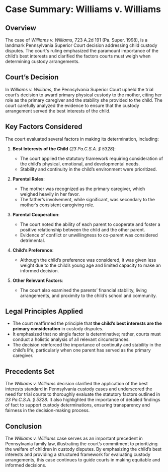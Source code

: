 # Case Summary: Williams v. Williams

## Overview
The case of *Williams v. Williams*, 723 A.2d 191 (Pa. Super. 1998), is a landmark Pennsylvania Superior Court decision addressing child custody disputes. The court's ruling emphasized the paramount importance of the child’s best interests and clarified the factors courts must weigh when determining custody arrangements.

## Court’s Decision
In *Williams v. Williams*, the Pennsylvania Superior Court upheld the trial court’s decision to award primary physical custody to the mother, citing her role as the primary caregiver and the stability she provided to the child. The court carefully analyzed the evidence to ensure that the custody arrangement served the best interests of the child.

## Key Factors Considered
The court evaluated several factors in making its determination, including:

1. **Best Interests of the Child** (*23 Pa.C.S.A. § 5328*):
   - The court applied the statutory framework requiring consideration of the child’s physical, emotional, and developmental needs.
   - Stability and continuity in the child’s environment were prioritized.

2. **Parental Roles**:
   - The mother was recognized as the primary caregiver, which weighed heavily in her favor.
   - The father’s involvement, while significant, was secondary to the mother’s consistent caregiving role.

3. **Parental Cooperation**:
   - The court noted the ability of each parent to cooperate and foster a positive relationship between the child and the other parent.
   - Evidence of conflict or unwillingness to co-parent was considered detrimental.

4. **Child’s Preference**:
   - Although the child’s preference was considered, it was given less weight due to the child’s young age and limited capacity to make an informed decision.

5. **Other Relevant Factors**:
   - The court also examined the parents’ financial stability, living arrangements, and proximity to the child’s school and community.

## Legal Principles Applied
- The court reaffirmed the principle that **the child’s best interests are the primary consideration** in custody disputes.
- It emphasized that no single factor is determinative; rather, courts must conduct a holistic analysis of all relevant circumstances.
- The decision reinforced the importance of continuity and stability in the child’s life, particularly when one parent has served as the primary caregiver.

## Precedents Set
The *Williams v. Williams* decision clarified the application of the best interests standard in Pennsylvania custody cases and underscored the need for trial courts to thoroughly evaluate the statutory factors outlined in *23 Pa.C.S.A. § 5328*. It also highlighted the importance of detailed findings of fact to support custody determinations, ensuring transparency and fairness in the decision-making process.

## Conclusion
The *Williams v. Williams* case serves as an important precedent in Pennsylvania family law, illustrating the court’s commitment to prioritizing the welfare of children in custody disputes. By emphasizing the child’s best interests and providing a structured framework for evaluating custody arrangements, this case continues to guide courts in making equitable and informed decisions.